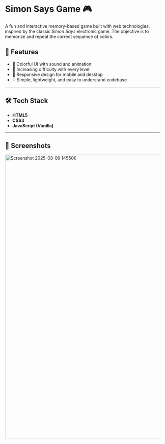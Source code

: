 # Simon Says Game 🎮

A fun and interactive memory-based game built with web technologies, inspired by the classic *Simon Says* electronic game. 
The objective is to memorize and repeat the correct sequence of colors.

## 🚀 Features

- 🎨 Colorful UI with sound and animation
- 🧠 Increasing difficulty with every level
- 🎯 Responsive design for mobile and desktop
- 💡 Simple, lightweight, and easy to understand codebase

---

## 🛠️ Tech Stack

- **HTML5**
- **CSS3**
- **JavaScript (Vanilla)**

---

## 📸 Screenshots
<img width="919" height="922" alt="Screenshot 2025-08-06 145500" src="https://github.com/user-attachments/assets/0a5a0fd9-bff0-4847-afb2-bcc8eb0c92c0" />

